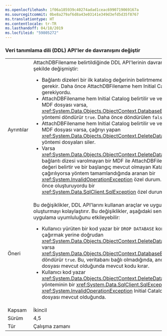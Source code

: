 ```yaml
---
ms.openlocfilehash: 1f06a185939c40274adad1ceac6990719069167a
ms.sourcegitcommit: 0be8a279af6d8a43e03141e349d3efd5d35f8767
ms.translationtype: HT
ms.contentlocale: tr-TR
ms.lasthandoff: 04/18/2019
ms.locfileid: "59805272"
---
```

### <a name="change-in-behavior-in-data-definition-language-ddl-apis"></a>Veri tanımlama dili (DDL) API'ler de davranışını değiştir

|   |   |
|---|---|
|Ayrıntılar|AttachDBFilename belirtildiğinde DDL API'lerinin davranışı şu şekilde değişmiştir:<ul><li>Bağlantı dizeleri bir ilk katalog değerinin belirtmemeniz gerekir. Daha önce AttachDBFilename hem Initial Catalog gerekiyordu.</li><li>AttachDBFilename hem Initial Catalog belirtilir ve verilen bir MDF dosyası varsa, <xref:System.Data.Objects.ObjectContext.DatabaseExists%2A> yöntemi döndürür <code>true</code>. Daha önce döndürülen <code>false</code>.</li><li>AttachDBFilename hem Initial Catalog belirtilir ve verilen bir MDF dosyası varsa, çağrıyı yapan <xref:System.Data.Objects.ObjectContext.DeleteDatabase%2A> yöntemi dosyaları siler.</li><li>Varsa <xref:System.Data.Objects.ObjectContext.DeleteDatabase%2A> bağlantı dizesi varolmayan bir MDF ile AttachDBFilename değeri belirtir ve bir başlangıç mevcut olmayan Kataloğu çağırılıyorsa yöntem tamamlandığında aranan bir <xref:System.InvalidOperationException> özel durum. Daha önce oluşturuyordu bir <xref:System.Data.SqlClient.SqlException> özel durum.</li></ul>|
|Öneri|Bu değişiklikler, DDL API'larını kullanan araçlar ve uygulamalar oluşturmayı kolaylaştırır. Bu değişiklikler, aşağıdaki senaryolarda uygulama uyumluluğunu etkileyebilir:<ul><li>Kullanıcı yürüten bir kod yazar bir <code>DROP DATABASE</code> komutu çağırmak yerine doğrudan <xref:System.Data.Objects.ObjectContext.DeleteDatabase%2A> varsa <xref:System.Data.Objects.ObjectContext.DatabaseExists%2A> döndürür <code>true</code>. Bu, veritabanı bağlı olmadığında, ancak MDF dosyası mevcut olduğunda mevcut kodu kırar.</li><li>Kullanıcı kod yazar <xref:System.Data.Objects.ObjectContext.DeleteDatabase%2A> yönteminin bir <xref:System.Data.SqlClient.SqlException> yerine <xref:System.InvalidOperationException> Initial Catalog ve MDF dosyası mevcut olduğunda.</li></ul>|
|Kapsam|İkincil|
|Sürüm|4,5|
|Tür|Çalışma zamanı|
